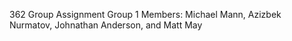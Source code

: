 362 Group Assignment
Group 1
Members: Michael Mann, Azizbek Nurmatov, Johnathan Anderson, and Matt May

